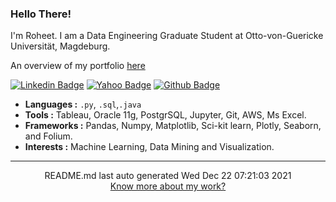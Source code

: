 
### Hello There!

I'm Roheet. I am a Data Engineering Graduate Student at Otto-von-Guericke Universität, Magdeburg.

An overview of my portfolio [here](https://roheetnarayanan.in)

[![Linkedin Badge](https://img.shields.io/badge/-linkedin-blue?style=flat-square&logo=Linkedin&logoColor=white&link=https://www.linkedin.com/in/roheetnarayanan//)](https://www.linkedin.com/in/roheetnarayanan/)
[![Yahoo Badge](https://img.shields.io/badge/-Mail-6001D2?style=flat-square&logo=Yahoo&logoColor=white&link=mailto:roheetn@yahoo.com)](mailto:roheetn@yahoo.com)
[![Github Badge](https://img.shields.io/badge/-Github-232323?style=flat-square&logo=Github&logoColor=white&link=https://github.com/roheetnarayanan)](https://github.com/roheetnarayanan)


-  **Languages :**  `.py`, `.sql`,`.java`
-  **Tools :**  Tableau, Oracle 11g, PostgrSQL, Jupyter, Git, AWS, Ms Excel.
-  **Frameworks :**  Pandas, Numpy, Matplotlib, Sci-kit learn, Plotly, Seaborn, and Folium.  
-  **Interests :**   Machine Learning, Data Mining and Visualization.


<hr>
<div align="center">
README.md last auto generated Wed Dec 22 07:21:03 2021
<br>
<a href="https://roheetnarayanan.in" target="_blank">Know more about my work?</a>
</div>
